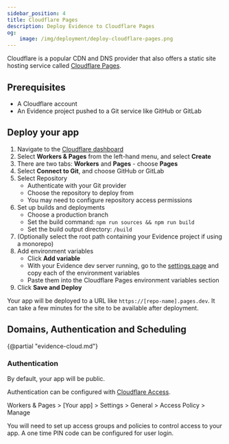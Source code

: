 ```yaml
---
sidebar_position: 4
title: Cloudflare Pages
description: Deploy Evidence to Cloudflare Pages
og:
    image: /img/deployment/deploy-cloudflare-pages.png
---
```


Cloudflare is a popular CDN and DNS provider that also offers a static site hosting service called [Cloudflare Pages](https://pages.cloudflare.com/).

## Prerequisites

- A Cloudflare account
- An Evidence project pushed to a Git service like GitHub or GitLab

## Deploy your app

1. Navigate to the [Cloudflare dashboard](https://dash.cloudflare.com/)
1. Select **Workers & Pages** from the left-hand menu, and select **Create**
1. There are two tabs: **Workers** and **Pages** - choose **Pages**
1. Select **Connect to Git**, and choose GitHub or GitLab
1. Select Repository
   - Authenticate with your Git provider
   - Choose the repository to deploy from
   - You may need to configure repository access permissions
1. Set up builds and deployments
   - Choose a production branch
   - Set the build command: `npm run sources && npm run build`
   - Set the build output directory: `/build`
1. (Optionally select the root path containing your Evidence project if using a monorepo)
1. Add environment variables
   - Click **Add variable**
   - With your Evidence dev server running, go to the [settings page](http://localhost:3000/settings#deploy) and copy each of the environment variables
   - Paste them into the Cloudflare Pages environment variables section
1. Click **Save and Deploy**

Your app will be deployed to a URL like `https://[repo-name].pages.dev`. It can take a few minutes for the site to be available after deployment.

## Domains, Authentication and Scheduling

{@partial "evidence-cloud.md"}

### Authentication

By default, your app will be public.

Authentication can be configured with [Cloudflare Access](https://developers.cloudflare.com/cloudflare-one/identity/access/).

Workers & Pages > [Your app] > Settings > General > Access Policy > Manage

You will need to set up access groups and policies to control access to your app. A one time PIN code can be configured for user login.

